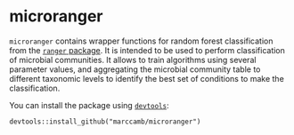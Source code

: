# microranger

`microranger` contains wrapper functions for random forest classification from the [`ranger` package](https://github.com/imbs-hl/ranger).
It is intended to be used to perform classification of microbial communities. It allows to train algorithms using several parameter values, and aggregating the microbial community table to different taxonomic levels to identify the best set of conditions to make the classification.

You can install the package using [`devtools`](https://devtools.r-lib.org/):

```
devtools::install_github("marccamb/microranger")
```
